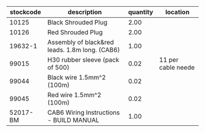 |stockcode|description|quantity|location|
|---------|-----------|--------|--------|
|10125|Black Shrouded Plug|2.00||
|10126|Red Shrouded Plug|2.00||
|19632-1|Assembly of black&red leads. 1.8m long. (CAB6)|1.00||
|99015|H30 rubber sleeve (pack of 500)|0.02|11 per cable neede|
|99044|Black wire 1.5mm^2 (100m)|0.02||
|99045|Red wire 1.5mm^2 (100m)|0.02||
|52017-BM|CAB6 Wiring Instructions - BUILD MANUAL|1.00||
